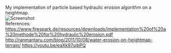 My implementation of particle based hydraulic erosion algorithm on a heightmap.
<br/>
![Screenshot](https://i.imgur.com/Nd5PicN.png)
<br/>
References:
https://www.firespark.de/resources/downloads/implementation%20of%20a%20methode%20for%20hydraulic%20erosion.pdf
http://ranmantaru.com/blog/2011/10/08/water-erosion-on-heightmap-terrain/
https://youtu.be/eaXk97ujbPQ